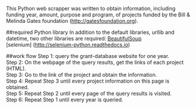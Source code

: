 This Python web scrapper was written to obtain information, including funding year, amount, purpose and program, of projects funded by the Bill & Melinda Gates foundation (http://gatesfoundation.org).

##required Python library
In addition to the default libraries, urllib and datetime, two other libraries are required: 
   [BeautifulSoup](https://www.crummy.com/software/BeautifulSoup/)  
   [selenium] (http://selenium-python.readthedocs.io)  


##work flow
Step 1: query the grant-database website for one year.  
Step 2: On the webpage of the query results, get the links of each project (HTML).  
Step 3: Go to the link of the project and obtain the information.  
Step 4: Repeat Step 3 until every project information on this page is obtained.  
Step 5: Repeat Step 2 until every page of the query results is visited.  
Step 6: Repeat Step 1 until every year is queried.  
